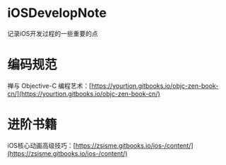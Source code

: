 # iOSDevelopNote
记录iOS开发过程的一些重要的点

# 编码规范
禅与 Objective-C 编程艺术：[https://yourtion.gitbooks.io/objc-zen-book-cn/](https://yourtion.gitbooks.io/objc-zen-book-cn/)
# 进阶书籍
iOS核心动画高级技巧：[https://zsisme.gitbooks.io/ios-/content/](https://zsisme.gitbooks.io/ios-/content/)
